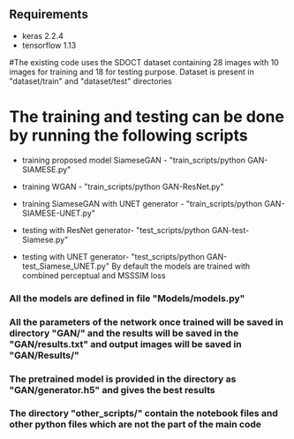 ## Requirements

* keras 2.2.4
* tensorflow 1.13

#The existing code uses the SDOCT dataset containing 28 images with 10 images for training and 18 for testing purpose.
Dataset is present in "dataset/train" and "dataset/test" directories

# The training and testing can be done by running the following scripts

* training proposed model SiameseGAN - "train_scripts/python GAN-SIAMESE.py"
* training WGAN - "train_scripts/python GAN-ResNet.py"
* training SiameseGAN with UNET generator - "train_scripts/python GAN-SIAMESE-UNET.py"


* testing with ResNet generator- "test_scripts/python GAN-test-Siamese.py"
* testing with UNET generator- "test_scripts/python GAN-test_Siamese_UNET.py"
By default the models are trained with combined perceptual and MSSSIM loss

### All the models are defined in file "Models/models.py"


### All the parameters of the network once trained will be saved in directory "GAN/" and the results will be saved in the "GAN/results.txt" and output images will be saved in "GAN/Results/"

### The pretrained model is provided in the directory as "GAN/generator.h5" and gives the best results

### The directory "other_scripts/" contain the notebook files and other python files which are not the part of the main code
